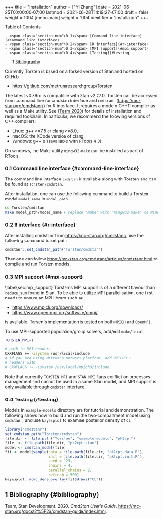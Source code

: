 +++
title = "Installation"
author = ["Yi Zhang"]
date = 2021-06-25T00:00:00-07:00
lastmod = 2021-06-28T14:19:27-07:00
draft = false
weight = 1004
[menu.main]
  weight = 1004
  identifier = "installation"
+++

<style>
  .ox-hugo-toc ul {
    list-style: none;
  }
</style>
<div class="ox-hugo-toc toc">
<div></div>

<div class="heading">Table of Contents</div>

    - <span class="section-num">0.1</span> [Command line interface](#command-line-interface)
    - <span class="section-num">0.2</span> [R interface](#r-interface)
    - <span class="section-num">0.3</span> [MPI support](#mpi-support)
    - <span class="section-num">0.4</span> [Testing](#testing)
- <span class="section-num">1</span> [Bibliography](#bibliography)

</div>
<!--endtoc-->

Currently Torsten is based on a forked version of Stan and hosted on GitHub

-   <https://github.com/metrumresearchgroup/Torsten>

The latest v0.89rc is
compatible with Stan v2.27.0. Torsten can be accessed from
command line for cmdstan interface and `cmdstanr`
(<https://mc-stan.org/cmdstanr/>) for R interface. It requires
a modern C++11 compiler as well as a Make utility. See ([Team 2020](#orge08fb88)) for details of installation and
required toolchain. In particular, we recommend the folowing versions
of C++ compilers:

-   Linux: g++ >=7.5 or clang >=8.0,
-   macOS: the XCode version of clang,
-   Windows: g++ 8.1 (available with RTools 4.0).

On windows, the Make utility `mingw32-make` can be installed as part
of RTools.


### <span class="section-num">0.1</span> Command line interface {#command-line-interface}

The command line interface `cmdstan` is available along with Torsten
and can be found at `Torsten/cmdstan`.

After installation, one can use the following command to build a Torsten model `model_name` in `model_path`

```sh
cd Torsten/cmdstan
make model_path/model_name # replace "make" with "mingw32-make" on Windows platform
```


### <span class="section-num">0.2</span> R interface {#r-interface}

After installing cmdstanr from <https://mc-stan.org/cmdstanr/>, use the
following command to set path

```r
cmdstanr::set_cmdstan_path("Torsten/cmdstan")
```

Then one can follow <https://mc-stan.org/cmdstanr/articles/cmdstanr.html> to compile
and run Torsten models.


### <span class="section-num">0.3</span> MPI support {#mpi-support}

\label{sec:mpi\_support}
Torsten's MPI support is of a different flavour than
`reduce_sum` found in Stan. To be able to utilize MPI
parallelisation, one first needs to ensure an MPI library
such as

-   <https://www.mpich.org/downloads/>
-   <https://www.open-mpi.org/software/ompi/>

is available. Torsen's implementation is tested on
both `MPICH` and `OpenMPI`.

To use MPI-supported population/group solvers,
add/edit `make/local`

```sh
TORSTEN_MPI=1

# path to MPI headers
CXXFLAGS += -isystem /usr/local/include
# if you are using Metrum's metworx platform, add MPICH3's
# headers with
# CXXFLAGS += -isystem /usr/local/mpich3/include
```

Note that currently `TORSTEN_MPI` and `STAN_MPI` flags
conflict on processes management and cannot be used in a
same Stan model, and MPI support is only available through `cmdstan`
interface.


### <span class="section-num">0.4</span> Testing {#testing}

Models in `example-models` directory are for tutorial and demonstration.
The following shows how to build and run the two-compartment model
using `cmdstanr`, and use `bayesplot` to examine posterior density of `CL`.

```r
library("cmdstanr")
set_cmdstan_path("Torsten/cmdstan")
file.dir <- file.path("Torsten", "example-models", "pk2cpt")
file  <- file.path(file.dir, "pk2cpt.stan")
model <- cmdstan_model(file)
fit <- model$sample(data = file.path(file.dir, "pk2cpt.data.R"),
                    init = file.path(file.dir, "pk2cpt.init.R"),
                    seed = 123,
                    chains = 4,
                    parallel_chains = 2,
                    refresh = 500)
bayesplot::mcmc_dens_overlay(fit$draws("CL"))
```


## <span class="section-num">1</span> Bibliography {#bibliography}

<a id="orge08fb88"></a>Team, Stan Development. 2020. _CmdStan User’s Guide_. <https://mc-stan.org/docs/2%5F26/cmdstan-guide/index.html>.
